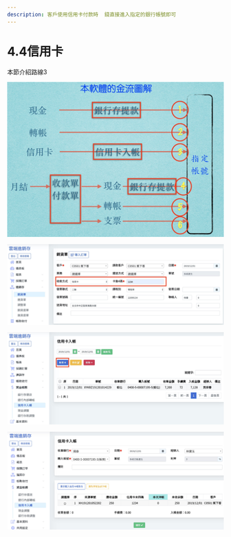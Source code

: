 ```yaml
---
description: 客戶使用信用卡付款時  錢直接進入指定的銀行帳號即可
---
```


# 4.4信用卡

本節介紹路線3

![](../.gitbook/assets/jie-tu-20191201-shang-wu-5.03.59.jpg)



![&#x6536;&#x6B3E;&#x65B9;&#x5F0F; &#x9078;&#x64C7;&#x4FE1;&#x7528;&#x5361;](../.gitbook/assets/jie-tu-20191201-shang-wu-5.19.16.jpg)

![&#x4FE1;&#x7528;&#x5361;&#x5165;&#x5E33; &#x6309;&#x4E0B;&#x65B0;&#x589E;+](../.gitbook/assets/jie-tu-20191201-shang-wu-5.24.15.jpg)

![&#x586B;&#x5B8C;&#x8CC7;&#x6599;   &#x6309;&#x4E0B;&#x5132;&#x5B58;](../.gitbook/assets/jie-tu-20191201-shang-wu-5.25.54.jpg)

